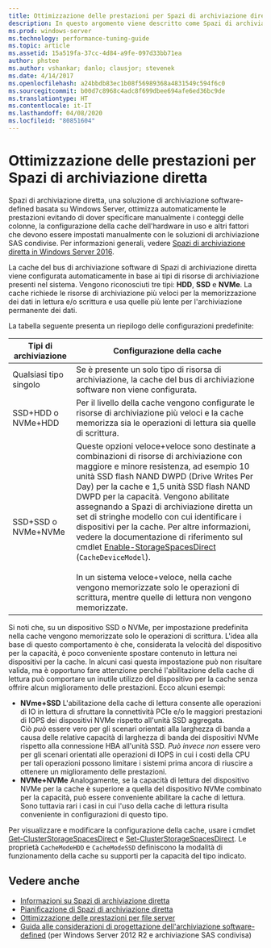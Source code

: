```yaml
---
title: Ottimizzazione delle prestazioni per Spazi di archiviazione diretta
description: In questo argomento viene descritto come Spazi di archiviazione diretta ottimizza automaticamente le prestazioni di base alla configurazione della cache dei componenti hardware in uso.
ms.prod: windows-server
ms.technology: performance-tuning-guide
ms.topic: article
ms.assetid: 15a519fa-37cc-4d84-a9fe-097d33bb71ea
author: phstee
ms.author: vshankar; danlo; clausjor; stevenek
ms.date: 4/14/2017
ms.openlocfilehash: a24bbdb83ec1b08f56989368a4831549c594f6c0
ms.sourcegitcommit: b00d7c8968c4adc8f699dbee694afe6ed36bc9de
ms.translationtype: HT
ms.contentlocale: it-IT
ms.lasthandoff: 04/08/2020
ms.locfileid: "80851604"
---
```

# <a name="performance-tuning-for-storage-spaces-direct"></a>Ottimizzazione delle prestazioni per Spazi di archiviazione diretta

Spazi di archiviazione diretta, una soluzione di archiviazione software-defined basata su Windows Server, ottimizza automaticamente le prestazioni evitando di dover specificare manualmente i conteggi delle colonne, la configurazione della cache dell'hardware in uso e altri fattori che devono essere impostati manualmente con le soluzioni di archiviazione SAS condivise. Per informazioni generali, vedere [Spazi di archiviazione diretta in Windows Server 2016](../../../../storage/storage-spaces/storage-spaces-direct-overview.md).

La cache del bus di archiviazione software di Spazi di archiviazione diretta viene configurata automaticamente in base ai tipi di risorse di archiviazione presenti nel sistema. Vengono riconosciuti tre tipi: **HDD**, **SSD** e **NVMe**. La cache richiede le risorse di archiviazione più veloci per la memorizzazione dei dati in lettura e/o scrittura e usa quelle più lente per l'archiviazione permanente dei dati.

La tabella seguente presenta un riepilogo delle configurazioni predefinite:

| Tipi di archiviazione | Configurazione della cache |
| --- | --- |
| Qualsiasi tipo singolo | Se è presente un solo tipo di risorsa di archiviazione, la cache del bus di archiviazione software non viene configurata. |
| SSD+HDD o NVMe+HDD | Per il livello della cache vengono configurate le risorse di archiviazione più veloci e la cache memorizza sia le operazioni di lettura sia quelle di scrittura. |
| SSD+SSD o NVMe+NVMe | Queste opzioni veloce+veloce sono destinate a combinazioni di risorse di archiviazione con maggiore e minore resistenza, ad esempio 10 unità SSD flash NAND DWPD (Drive Writes Per Day) per la cache e 1,5 unità SSD flash NAND DWPD per la capacità. Vengono abilitate assegnando a Spazi di archiviazione diretta un set di stringhe modello con cui identificare i dispositivi per la cache. Per altre informazioni, vedere la documentazione di riferimento sul cmdlet [Enable-StorageSpacesDirect](https://technet.microsoft.com/library/mt589697.aspx) (`CacheDeviceModel`). <br><br>In un sistema veloce+veloce, nella cache vengono memorizzate solo le operazioni di scrittura, mentre quelle di lettura non vengono memorizzate. |

Si noti che, su un dispositivo SSD o NVMe, per impostazione predefinita nella cache vengono memorizzate solo le operazioni di scrittura. L'idea alla base di questo comportamento è che, considerata la velocità del dispositivo per la capacità, è poco conveniente spostare contenuto in lettura nei dispositivi per la cache. In alcuni casi questa impostazione può non risultare valida, ma è opportuno fare attenzione perché l'abilitazione della cache di lettura può comportare un inutile utilizzo del dispositivo per la cache senza offrire alcun miglioramento delle prestazioni. Ecco alcuni esempi:

* **NVme+SSD** L'abilitazione della cache di lettura consente alle operazioni di IO in lettura di sfruttare la connettività PCIe e/o le maggiori prestazioni di IOPS dei dispositivi NVMe rispetto all'unità SSD aggregata. <br>Ciò _può_ essere vero per gli scenari orientati alla larghezza di banda a causa delle relative capacità di larghezza di banda dei dispositivi NVMe rispetto alla connessione HBA all'unità SSD. _Può invece non_ essere vero per gli scenari orientati alle operazioni di IOPS in cui i costi della CPU per tali operazioni possono limitare i sistemi prima ancora di riuscire a ottenere un miglioramento delle prestazioni.
* **NVMe+NVMe** Analogamente, se la capacità di lettura del dispositivo NVMe per la cache è superiore a quella del dispositivo NVMe combinato per la capacità, può essere conveniente abilitare la cache di lettura. <br>Sono tuttavia rari i casi in cui l'uso della cache di lettura risulta conveniente in configurazioni di questo tipo.

Per visualizzare e modificare la configurazione della cache, usare i cmdlet [Get-ClusterStorageSpacesDirect](https://technet.microsoft.com/library/mt634616.aspx) e [Set-ClusterStorageSpacesDirect](https://technet.microsoft.com/library/mt763265.aspx). Le proprietà `CacheModeHDD` e `CacheModeSSD` definiscono la modalità di funzionamento della cache su supporti per la capacità del tipo indicato.

## <a name="see-also"></a>Vedere anche

- [Informazioni su Spazi di archiviazione diretta](../../../../storage/storage-spaces/understand-storage-spaces-direct.md)
- [Pianificazione di Spazi di archiviazione diretta](../../../../storage/storage-spaces/plan-storage-spaces-direct.md)
- [Ottimizzazione delle prestazioni per file server](../../role/file-server/index.md)
- [Guida alle considerazioni di progettazione dell'archiviazione software-defined](https://technet.microsoft.com/library/mt243829.aspx) (per Windows Server 2012 R2 e archiviazione SAS condivisa)
